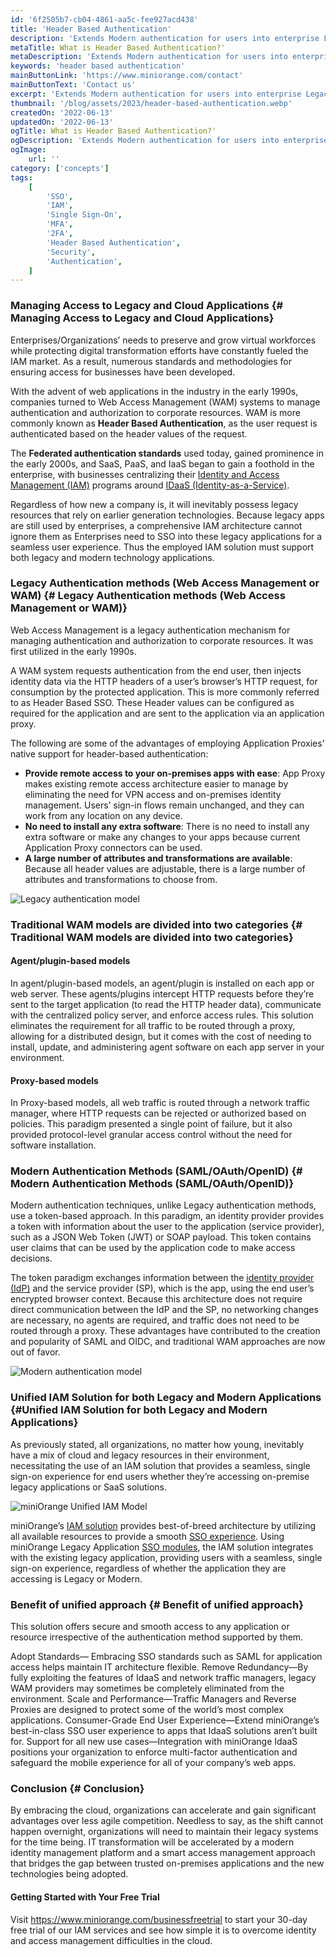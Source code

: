 ```yaml
---
id: '6f2505b7-cb04-4861-aa5c-fee927acd438'
title: 'Header Based Authentication'
description: 'Extends Modern authentication for users into enterprise Legacy applications, allowing users to login using the same username and password across both, modern and legacy applications.'
metaTitle: What is Header Based Authentication?'
metaDescription: 'Extends Modern authentication for users into enterprise Legacy applications, allowing users to login using the same username and password across both, modern and legacy applications.'
keywords: 'header based authentication'
mainButtonLink: 'https://www.miniorange.com/contact'
mainButtonText: 'Contact us'
excerpt: 'Extends Modern authentication for users into enterprise Legacy applications, allowing users to login using the same username and password across both, modern and legacy applications.'
thumbnail: '/blog/assets/2023/header-based-authentication.webp'
createdOn: '2022-06-13'
updatedOn: '2022-06-13'
ogTitle: What is Header Based Authentication?'
ogDescription: 'Extends Modern authentication for users into enterprise Legacy applications, allowing users to login using the same username and password across both, modern and legacy applications.'
ogImage:
    url: ''
category: ['concepts']
tags:
    [
		'SSO',
        'IAM',
        'Single Sign-On',
        'MFA',
        '2FA',
        'Header Based Authentication',
        'Security',
        'Authentication',
    ]
---
```


### Managing Access to Legacy and Cloud Applications {# Managing Access to Legacy and Cloud Applications}
Enterprises/Organizations’ needs to preserve and grow virtual workforces while protecting digital transformation efforts have constantly fueled the IAM market. As a result, numerous standards and methodologies for ensuring access for businesses have been developed. 

With the advent of web applications in the industry in the early 1990s, companies turned to Web Access Management (WAM) systems to manage authentication and authorization to corporate resources. WAM is more commonly known as **Header Based Authentication**, as the user request is authenticated based on the header values of the request. 

The **Federated authentication standards** used today, gained prominence in the early 2000s, and SaaS, PaaS, and IaaS began to gain a foothold in the enterprise, with businesses centralizing their [Identity and Access Management (IAM)](https://blog.miniorange.com/what-is-iam-identity-and-access-management-system/) programs around [IDaaS (Identity-as-a-Service)](https://blog.miniorange.com/what-is-identity-as-a-service-idaas/).

Regardless of how new a company is, it will inevitably possess legacy resources that rely on earlier generation technologies. Because legacy apps are still used by enterprises, a comprehensive IAM architecture cannot ignore them as Enterprises need to SSO into these legacy applications for a seamless user experience. Thus the employed IAM solution must support both legacy and modern technology applications.

 

### Legacy Authentication methods (Web Access Management or WAM) {# Legacy Authentication methods (Web Access Management or WAM)}
Web Access Management is a legacy authentication mechanism for managing authentication and authorization to corporate resources. It was first utilized in the early 1990s. 

A WAM system requests authentication from the end user, then injects identity data via the HTTP headers of a user’s browser’s HTTP request, for consumption by the protected application. This is more commonly referred to as Header Based SSO. These Header values can be configured as required for the application and are sent to the application via an application proxy. 

The following are some of the advantages of employing Application Proxies’ native support for header-based authentication:

- **Provide remote access to your on-premises apps with ease**: App Proxy makes existing remote access architecture easier to manage by eliminating the need for VPN access and on-premises identity management. Users’ sign-in flows remain unchanged, and they can work from any location on any device.  
- **No need to install any extra software**: There is no need to install any extra software or make any changes to your apps because current Application Proxy connectors can be used.
- **A large number of attributes and transformations are available**: Because all header values are adjustable, there is a large number of attributes and transformations to choose from.

![Legacy authentication model](/blog/assets/2023/legacy-authentication-model.webp)

 

### Traditional WAM models are divided into two categories {# Traditional WAM models are divided into two categories}
#### **Agent/plugin-based models**  
In agent/plugin-based models, an agent/plugin is installed on each app or web server. These agents/plugins intercept HTTP requests before they’re sent to the target application (to read the HTTP header data), communicate with the centralized policy server, and enforce access rules. This solution eliminates the requirement for all traffic to be routed through a proxy, allowing for a distributed design, but it comes with the cost of needing to install, update, and administering agent software on each app server in your environment.

#### **Proxy-based models**  
In Proxy-based models, all web traffic is routed through a network traffic manager, where HTTP requests can be rejected or authorized based on policies. This paradigm presented a single point of failure, but it also provided protocol-level granular access control without the need for software installation. 

### Modern Authentication Methods (SAML/OAuth/OpenID) {# Modern Authentication Methods (SAML/OAuth/OpenID)}
Modern authentication techniques, unlike Legacy authentication methods, use a token-based approach. In this paradigm, an identity provider provides a token with information about the user to the application (service provider), such as a JSON Web Token (JWT) or SOAP payload. This token contains user claims that can be used by the application code to make access decisions.

The token paradigm exchanges information between the [identity provider (IdP)](https://blog.miniorange.com/what-is-an-identity-provider-idp/) and the service provider (SP), which is the app, using the end user’s encrypted browser context. Because this architecture does not require direct communication between the IdP and the SP, no networking changes are necessary, no agents are required, and traffic does not need to be routed through a proxy. These advantages have contributed to the creation and popularity of SAML and OIDC, and traditional WAM approaches are now out of favor.

![Modern authentication model](/blog/assets/2023/modern-authentication-model.webp)

 
### Unified IAM Solution for both Legacy and Modern Applications {#Unified IAM Solution for both Legacy and Modern Applications}
As previously stated, all organizations, no matter how young, inevitably have a mix of cloud and legacy resources in their environment, necessitating the use of an IAM solution that provides a seamless, single sign-on experience for end users whether they’re accessing on-premise legacy applications or SaaS solutions.

![miniOrange Unified IAM Model](/blog/assets/2023/miniorange-unified-iam-model.webp)

miniOrange’s [IAM solution](https://www.miniorange.com/) provides best-of-breed architecture by utilizing all available resources to provide a smooth [SSO experience](https://www.miniorange.com/products/single-sign-on-sso). Using miniOrange Legacy Application [SSO modules](https://www.miniorange.com/integrations/), the IAM solution integrates with the existing legacy application, providing users with a seamless, single sign-on experience, regardless of whether the application they are accessing is Legacy or Modern. 
 

### Benefit of unified approach {# Benefit of unified approach}
This solution offers secure and smooth access to any application or resource irrespective of the authentication method supported by them.

Adopt Standards— Embracing SSO standards such as SAML for application access helps maintain IT architecture flexible.
Remove Redundancy—By fully exploiting the features of IdaaS and network traffic managers, legacy WAM providers may sometimes be completely eliminated from the environment.
Scale and Performance—Traffic Managers and Reverse Proxies are designed to protect some of the world’s most complex applications.
Consumer-Grade End User Experience—Extend miniOrange’s best-in-class SSO user experience to apps that IdaaS solutions aren’t built for.
Support for all new use cases—Integration with miniOrange IdaaS positions your organization to enforce multi-factor authentication and safeguard the mobile experience for all of your company’s web apps.
 

### Conclusion {# Conclusion}
By embracing the cloud, organizations can accelerate and gain significant advantages over less agile competition. Needless to say, as the shift cannot happen overnight, organizations will need to maintain their legacy systems for the time being. IT transformation will be accelerated by a modern identity management platform and a smart access management approach that bridges the gap between trusted on-premises applications and the new technologies being adopted.

 

#### **Getting Started with Your Free Trial**
Visit https://www.miniorange.com/businessfreetrial to start your 30-day free trial of our IAM services and see how simple it is to overcome identity and access management difficulties in the cloud.


